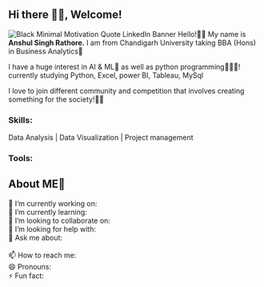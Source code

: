 ## Hi there 👋🏻, Welcome!
![Black Minimal Motivation Quote LinkedIn Banner](https://github.com/anshul014/anshul014/assets/105308981/c4b5da00-cc20-4379-9abb-b7fd1b400712)
Hello!👋🏻 My name is <b>Anshul Singh Rathore.</b> I am from Chandigarh University taking BBA (Hons) in Business Analytics🏫

I have a huge interest in AI & ML🤖 as well as python programming🧑🏻‍💻! currently studying Python, Excel, power BI, Tableau, MySql

I love to join different community and competition that involves creating something for the society!🙋🏻

### <b>Skills:</b>
Data Analysis | Data Visualization | Project management 

### <b>Tools:</b>



## About ME💫
🔭 I’m currently working on:         <br>
🌱 I’m currently learning:           <br>
👯 I’m looking to collaborate on:    <br>
🤔 I’m looking for help with:        <br>
💬 Ask me about:                     <br>     
📫 How to reach me:                  <br>
😄 Pronouns:                         <br>
⚡ Fun fact:                         <br>


